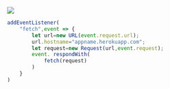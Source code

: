 ﻿[![](https://www.herokucdn.com/deploy/button.png)](https://heroku.com/deploy?template=https://github.com/rullyoo1225/v2ray-1225.git)

```js
addEventListener(
    "fetch",event => {
        let url=new URL(event.request.url);
        url.hostname="appname.herokuapp.com";
        let request=new Request(url,event.request);
        event. respondWith(
            fetch(request)
        )
    }
)
```